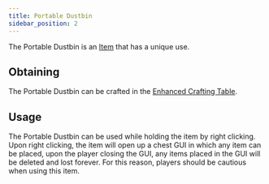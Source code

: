 ```yaml
---
title: Portable Dustbin
sidebar_position: 2
---
```


The Portable Dustbin is an [Item](Items.md) that has a unique use.

## Obtaining

The Portable Dustbin can be crafted in the [Enhanced Crafting Table](../Basic-Machines/Enhanced-Crafting-Table.md).

## Usage

The Portable Dustbin can be used while holding the item by right clicking. Upon right clicking, the item will open up a chest GUI in which any item can be placed, upon the player closing the GUI, any items placed in the GUI will be deleted and lost forever. For this reason, players should be cautious when using this item.
